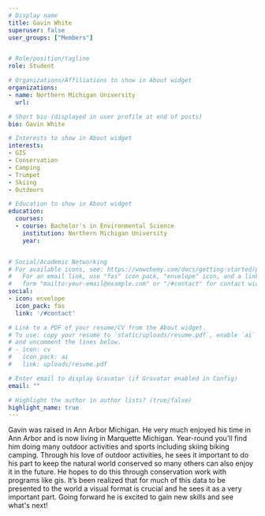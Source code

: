 ```yaml
---
# Display name
title: Gavin White
superuser: false
user_groups: ["Members"]


# Role/position/tagline
role: Student

# Organizations/Affiliations to show in About widget
organizations:
- name: Northern Michigan University
  url: 

# Short bio (displayed in user profile at end of posts)
bio: Gavin White

# Interests to show in About widget
interests:
- GIS
- Conservation
- Camping
- Trumpet
- Skiing
- Outdoors

# Education to show in About widget
education:
  courses:
  - course: Bachelor's in Environmental Science
    institution: Northern Michigan University
    year: 


# Social/Academic Networking
# For available icons, see: https://wowchemy.com/docs/getting-started/page-builder/#icons
#   For an email link, use "fas" icon pack, "envelope" icon, and a link in the
#   form "mailto:your-email@example.com" or "/#contact" for contact widget.
social:
- icon: envelope
  icon_pack: fas
  link: '/#contact'

# Link to a PDF of your resume/CV from the About widget.
# To use: copy your resume to `static/uploads/resume.pdf`, enable `ai` icons in `params.toml`,
# and uncomment the lines below.
# - icon: cv
#   icon_pack: ai
#   link: uploads/resume.pdf

# Enter email to display Gravatar (if Gravatar enabled in Config)
email: ""

# Highlight the author in author lists? (true/false)
highlight_name: true
---
```


Gavin was raised in Ann Arbor Michigan. He very much enjoyed his time in Ann Arbor and is now living in Marquette Michigan. Year-round you'll find him doing many outdoor activities and sports including skiing biking camping. Through his love of outdoor activities, he sees it important to do his part to keep the natural world conserved so many others can also enjoy it in the future. He hopes to do this through conservation work with programs like gis. It’s been realized that for much of this data to be presented to the world a visual format is crucial and he sees it as a very important part. Going forward he is excited to gain new skills and see what's next!




